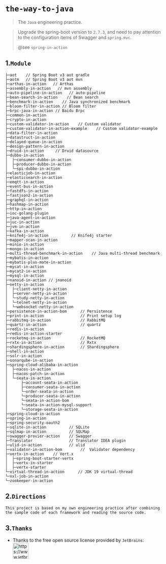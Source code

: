 # `the-way-to-java`

> The `Java` engineering practice.


> Upgrade the spring-boot version to `2.7.3`,
> and need to pay attention to the configuration items of Swagger and `spring.mvc`.
>
> @see `spring-in-action`
>

## 1.`Module`

```shell
├─aot    // Spring Boot v3 aot gradle
├─aotm   // Spring Boot v3 aot mvn
├─arthas-in-action   // Arthas
├─assembly-in-action   // mvn assembly
├─auto-pipeline-in-action   // auto-pipeline
├─bean-search-in-action    // Bean search
├─benchmark-in-action    // Java synchronized benchmark
├─bloom-filter-in-action // Bloom filter
├─brpc-java-in-action // Baidu Brpc
├─common-in-action
├─crypto-in-action
├─custom-validator-in-action    // Custom validator
├─custom-validator-in-action-example    // Custom validator-example
├─data-filter-in-action
├─datastruct-in-action
├─delayed-queue-in-action
├─design-pattern-in-action
├─druid-in-action     // Druid datasource
├─dubbo-in-action
│  ├─consumer-dubbo-in-action
│  ├─producer-dubbo-in-action
│  └─spi-dubbo-in-action
├─elasticjob-in-action
├─elasticsearch-in-action
├─emqtt-in-action
├─event-bus-in-action
├─fastdfs-in-action
├─fastjson2-in-action
├─graphql-in-action
├─hashmap-in-action
├─http-in-action
├─ioc-golang-plugin
├─java-agent-in-action
├─juc-in-action
├─jvm-in-action
├─kafka-in-action
├─knife4j-in-action          // Knife4j starter
├─mapper-scan-in-action
├─minio-in-action
├─mongo-in-action
├─multi-thread-benchmark-in-action    // Java multi-thread benchmark
├─mybatis-in-action
├─mybatis-plus-mate-in-action
├─mycat-in-action
├─mycat2-in-action
├─mysql-in-action
├─nanoid-in-action // jnanoid
├─netty-in-action
│  ├─client-netty-in-action
│  ├─server-netty-in-action
│  └─study-netty-in-action
│  └─telnet-netty-in-action
│  └─websocket-netty-in-action
├─persistence-in-action-bom      // Persistence  
├─print-in-action                // Print setup log  
├─rabbitmq-in-action             // RabbitMQ
├─quartz-in-action               // quartz
├─redis-in-action
├─redis-in-action-starter
├─rocketmq-in-action             // RocketMQ
├─rxtx-in-action                 // Rxtx
├─shardingsphere-in-action       // Shardingsphere
├─shell-in-action
├─solr-in-action
├─sonarqube-in-action
├─spring-cloud-alibaba-in-action
│  ├─nacos-in-action
│  ├─nacos-patch-in-action
│  └─seata-in-action
│      ├─account-seata-in-action
│      ├─consumer-seata-in-action
│      └─order-seata-in-action
│      └─producer-seata-in-action
│      └─seata-in-action-bom
│      └─seata-in-action-mysql-support
│      └─storage-seata-in-action
├─spring-cloud-in-action
├─spring-in-action
├─spring-security-oauth2
├─sqlite-in-action          // SQLite
├─sqlmap-in-action          // SQLMap
├─swagger-provier-action    // Swagger
├─Translator                // Translator IDEA plugin
├─ulid-in-action            // ulid
├─validator-in-action-bom        //  Validator dependency  
├─vertx-in-action    // Vert.x
│  ├─spring-boot-starter-vertx
│  ├─vertx-in-starter
│  ├─vertx-starter
└─virtual-thread-in-action      // JDK 19 virtual-thread
└─xxl-job-in-action
└─zookeeper-in-action
```



## 2.`Directions`

```text
This project is based on my own engineering practice after combining the sample code of each framework and reading the source code.
```

## 3.`Thanks`

- Thanks to the free open source license provided by `JetBrains`:  
  <a href="https://jb.gg/OpenSourceSupport" target="_blank">
  <img src="https://resources.jetbrains.com/storage/products/company/brand/logos/jb_beam.png" alt="https://www.jetbrains.com/company/brand/#logos-and-icons" style="float:left;width: 50px; height: 50px;" width="80px" height="80px"/>
  </a>